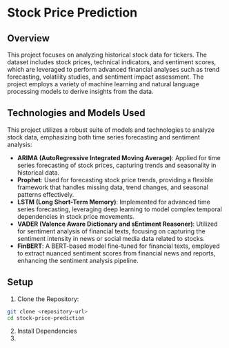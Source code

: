 # Stock Price Prediction

## Overview

This project focuses on analyzing historical stock data for tickers. The dataset includes stock prices, technical indicators, and sentiment scores, which are leveraged to perform advanced financial analyses such as trend forecasting, volatility studies, and sentiment impact assessment. The project employs a variety of machine learning and natural language processing models to derive insights from the data.

## Technologies and Models Used

This project utilizes a robust suite of models and technologies to analyze stock data, emphasizing both time series forecasting and sentiment analysis:
- **ARIMA (AutoRegressive Integrated Moving Average)**: Applied for time series forecasting of stock prices, capturing trends and seasonality in historical data.
- **Prophet**: Used for forecasting stock price trends, providing a flexible framework that handles missing data, trend changes, and seasonal patterns effectively.
- **LSTM (Long Short-Term Memory)**: Implemented for advanced time series forecasting, leveraging deep learning to model complex temporal dependencies in stock price movements.
- **VADER (Valence Aware Dictionary and sEntiment Reasoner)**: Utilized for sentiment analysis of financial texts, focusing on capturing the sentiment intensity in news or social media data related to stocks.
- **FinBERT**: A BERT-based model fine-tuned for financial texts, employed to extract nuanced sentiment scores from financial news and reports, enhancing the sentiment analysis pipeline.

## Setup

1. Clone the Repository:

```bash
git clone <repository-url>
cd stock-price-prediction
```

2. Install Dependencies
3. 
